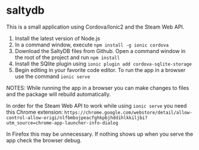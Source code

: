 # saltydb
This is a small application using Cordova/Ionic2 and the Steam Web API.

1. Install the latest version of Node.js
2. In a command window, execute `npm install -g ionic cordova`
3. Download the SaltyDB files from Github. Open a command window in the root of the project and run `npm install`
4. Install the SQlite plugin using `ionic plugin add cordova-sqlite-storage`
5. Begin editing in your favorite code editor. To run the app in a browser use the command `ionic serve`

NOTES:
While running the app in a browser you can make changes to files and the package will rebuild automatically.

In order for the Steam Web API to work while using `ionic serve` you need this Chrome extension:
  `https://chrome.google.com/webstore/detail/allow-control-allow-origi/nlfbmbojpeacfghkpbjhddihlkkiljbi?utm_source=chrome-app-launcher-info-dialog`
  
In Firefox this may be unnecessary. If nothing shows up when you serve the app check the browser debug.
